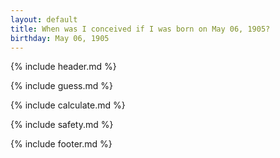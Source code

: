 ```yaml
---
layout: default
title: When was I conceived if I was born on May 06, 1905?
birthday: May 06, 1905
---
```


{% include header.md %}

{% include guess.md %}

{% include calculate.md %}

{% include safety.md %}

{% include footer.md %}



